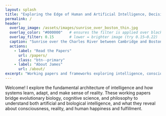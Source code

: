 ```yaml
---
layout: splash
title: "Exploring the Edge of Human and Artificial Intelligence, Decision Making, and Wisdom"
permalink: /
header:
  overlay_image: /assets/images/sunrise_over_boston_thin.jpg
  overlay_color: "#000000"   # ensures the filter is applied over black, not theme default
  overlay_filter: 0.15       # lower = brighter image (try 0.15–0.22)
  caption: "Sunrise over the Charles River between Cambridge and Boston"
  actions:
    - label: "Read the Papers"
      url: /papers/
      class: "btn--primary"
    - label: "About James"
      url: /about/
excerpt: "Working papers and frameworks exploring intelligence, consciousness, and the architecture of reality - from evolutionary computation to the nature of human perception."
---
```


Welcome! I explore the fundamental architecture of intelligence and how systems learn, adapt, and make sense of reality. These working papers bridge evolutionary biology, cognitive science, and philosophy to understand both artificial and biological intelligence, and what they reveal about consciousness, reality, and human happiness and fulfillment.
